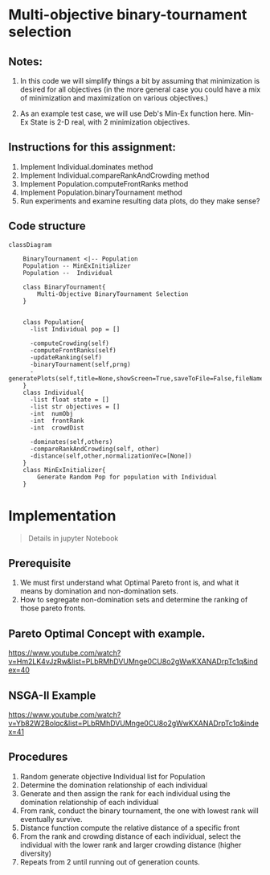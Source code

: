 # Multi-objective binary-tournament selection

## Notes:
1. In this code we will simplify things a bit by assuming that
         minimization is desired for all objectives (in the more general
         case you could have a mix of minimization and maximization on various objectives.)

2. As an example test case, we will use Deb's Min-Ex function here.
         Min-Ex State is 2-D real, with 2 minimization objectives.

## Instructions for this assignment:
  1. Implement Individual.dominates method
  2. Implement Individual.compareRankAndCrowding method
  3. Implement Population.computeFrontRanks method
  4. Implement Population.binaryTournament method
  5. Run experiments and examine resulting data plots, do they make sense?

## Code structure
``` mermaid
classDiagram

    BinaryTournament <|-- Population
    Population -- MinExInitializer
    Population --  Individual

    class BinaryTournament{
        Multi-Objective BinaryTournament Selection
    }


    class Population{
      -list Individual pop = []

      -computeCrowding(self)
      -computeFrontRanks(self)
      -updateRanking(self)
      -binaryTournament(self,prng)
      -generatePlots(self,title=None,showScreen=True,saveToFile=False,fileName=None)
    }
    class Individual{
      -list float state = []
      -list str objectives = []
      -int  numObj
      -int  frontRank
      -int  crowdDist

      -dominates(self,others)
      -compareRankAndCrowding(self, other)
      -distance(self,other,normalizationVec=[None])
    }
    class MinExInitializer{
        Generate Random Pop for population with Individual
    }

```
# Implementation
> Details in jupyter Notebook

## Prerequisite
  1. We must first understand what Optimal Pareto front is, and what it means by domination and non-domination sets.
  2. How to segregate non-domination sets and determine the ranking of those pareto fronts.

## Pareto Optimal Concept with example.
https://www.youtube.com/watch?v=Hm2LK4vJzRw&list=PLbRMhDVUMnge0CU8o2gWwKXANADrpTc1q&index=40

## NSGA-II Example
https://www.youtube.com/watch?v=Yb82W2Bolqc&list=PLbRMhDVUMnge0CU8o2gWwKXANADrpTc1q&index=41

## Procedures
  1. Random generate objective Individual list for Population
  2. Determine the domination relationship of each individual
  3. Generate and then assign the rank for each individual using the domination relationship of each individual
  4. From rank, conduct the binary tournament, the one with lowest rank will eventually survive.
  5. Distance function compute the relative distance of a specific front
  6. From the rank and crowding distance of each individual, select the individual with the lower rank and larger crowding distance (higher diversity)
  7. Repeats from 2 until running out of generation counts.